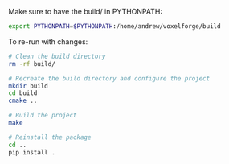 Make sure to have the build/ in PYTHONPATH:

```bash
export PYTHONPATH=$PYTHONPATH:/home/andrew/voxelforge/build
```

To re-run with changes: 

```bash
# Clean the build directory
rm -rf build/

# Recreate the build directory and configure the project
mkdir build
cd build
cmake ..

# Build the project
make

# Reinstall the package
cd ..
pip install .
```